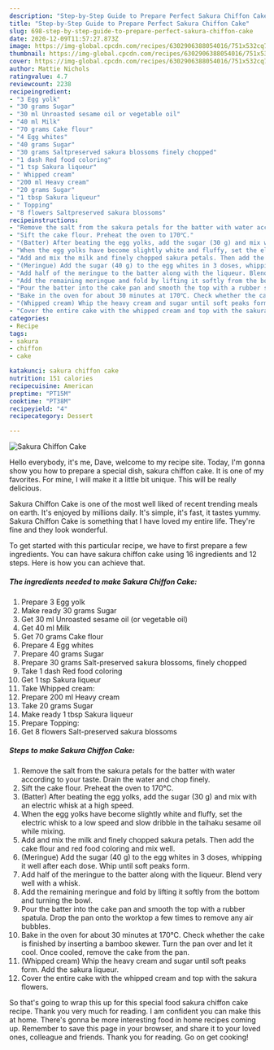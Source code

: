 ```yaml
---
description: "Step-by-Step Guide to Prepare Perfect Sakura Chiffon Cake"
title: "Step-by-Step Guide to Prepare Perfect Sakura Chiffon Cake"
slug: 698-step-by-step-guide-to-prepare-perfect-sakura-chiffon-cake
date: 2020-12-09T11:57:27.873Z
image: https://img-global.cpcdn.com/recipes/6302906388054016/751x532cq70/sakura-chiffon-cake-recipe-main-photo.jpg
thumbnail: https://img-global.cpcdn.com/recipes/6302906388054016/751x532cq70/sakura-chiffon-cake-recipe-main-photo.jpg
cover: https://img-global.cpcdn.com/recipes/6302906388054016/751x532cq70/sakura-chiffon-cake-recipe-main-photo.jpg
author: Mattie Nichols
ratingvalue: 4.7
reviewcount: 2238
recipeingredient:
- "3 Egg yolk"
- "30 grams Sugar"
- "30 ml Unroasted sesame oil or vegetable oil"
- "40 ml Milk"
- "70 grams Cake flour"
- "4 Egg whites"
- "40 grams Sugar"
- "30 grams Saltpreserved sakura blossoms finely chopped"
- "1 dash Red food coloring"
- "1 tsp Sakura liqueur"
- " Whipped cream"
- "200 ml Heavy cream"
- "20 grams Sugar"
- "1 tbsp Sakura liqueur"
- " Topping"
- "8 flowers Saltpreserved sakura blossoms"
recipeinstructions:
- "Remove the salt from the sakura petals for the batter with water according to your taste. Drain the water and chop finely."
- "Sift the cake flour. Preheat the oven to 170℃."
- "(Batter) After beating the egg yolks, add the sugar (30 g) and mix with an electric whisk at a high speed."
- "When the egg yolks have become slightly white and fluffy, set the electric whisk to a low speed and slow dribble in the taihaku sesame oil while mixing."
- "Add and mix the milk and finely chopped sakura petals. Then add the cake flour and red food coloring and mix well."
- "(Meringue) Add the sugar (40 g) to the egg whites in 3 doses, whipping it well after each dose. Whip until soft peaks form."
- "Add half of the meringue to the batter along with the liqueur. Blend very well with a whisk."
- "Add the remaining meringue and fold by lifting it softly from the bottom and turning the bowl."
- "Pour the batter into the cake pan and smooth the top with a rubber spatula. Drop the pan onto the worktop a few times to remove any air bubbles."
- "Bake in the oven for about 30 minutes at 170℃. Check whether the cake is finished by inserting a bamboo skewer. Turn the pan over and let it cool. Once cooled, remove the cake from the pan."
- "(Whipped cream) Whip the heavy cream and sugar until soft peaks form. Add the sakura liqueur."
- "Cover the entire cake with the whipped cream and top with the sakura flowers."
categories:
- Recipe
tags:
- sakura
- chiffon
- cake

katakunci: sakura chiffon cake 
nutrition: 151 calories
recipecuisine: American
preptime: "PT15M"
cooktime: "PT38M"
recipeyield: "4"
recipecategory: Dessert

---
```



![Sakura Chiffon Cake](https://img-global.cpcdn.com/recipes/6302906388054016/751x532cq70/sakura-chiffon-cake-recipe-main-photo.jpg)

Hello everybody, it's me, Dave, welcome to my recipe site. Today, I'm gonna show you how to prepare a special dish, sakura chiffon cake. It is one of my favorites. For mine, I will make it a little bit unique. This will be really delicious.



Sakura Chiffon Cake is one of the most well liked of recent trending meals on earth. It's enjoyed by millions daily. It's simple, it's fast, it tastes yummy. Sakura Chiffon Cake is something that I have loved my entire life. They're fine and they look wonderful.


To get started with this particular recipe, we have to first prepare a few ingredients. You can have sakura chiffon cake using 16 ingredients and 12 steps. Here is how you can achieve that.

<!--inarticleads1-->

##### The ingredients needed to make Sakura Chiffon Cake:

1. Prepare 3 Egg yolk
1. Make ready 30 grams Sugar
1. Get 30 ml Unroasted sesame oil (or vegetable oil)
1. Get 40 ml Milk
1. Get 70 grams Cake flour
1. Prepare 4 Egg whites
1. Prepare 40 grams Sugar
1. Prepare 30 grams Salt-preserved sakura blossoms, finely chopped
1. Take 1 dash Red food coloring
1. Get 1 tsp Sakura liqueur
1. Take  Whipped cream:
1. Prepare 200 ml Heavy cream
1. Take 20 grams Sugar
1. Make ready 1 tbsp Sakura liqueur
1. Prepare  Topping:
1. Get 8 flowers Salt-preserved sakura blossoms




<!--inarticleads2-->

##### Steps to make Sakura Chiffon Cake:

1. Remove the salt from the sakura petals for the batter with water according to your taste. Drain the water and chop finely.
1. Sift the cake flour. Preheat the oven to 170℃.
1. (Batter) After beating the egg yolks, add the sugar (30 g) and mix with an electric whisk at a high speed.
1. When the egg yolks have become slightly white and fluffy, set the electric whisk to a low speed and slow dribble in the taihaku sesame oil while mixing.
1. Add and mix the milk and finely chopped sakura petals. Then add the cake flour and red food coloring and mix well.
1. (Meringue) Add the sugar (40 g) to the egg whites in 3 doses, whipping it well after each dose. Whip until soft peaks form.
1. Add half of the meringue to the batter along with the liqueur. Blend very well with a whisk.
1. Add the remaining meringue and fold by lifting it softly from the bottom and turning the bowl.
1. Pour the batter into the cake pan and smooth the top with a rubber spatula. Drop the pan onto the worktop a few times to remove any air bubbles.
1. Bake in the oven for about 30 minutes at 170℃. Check whether the cake is finished by inserting a bamboo skewer. Turn the pan over and let it cool. Once cooled, remove the cake from the pan.
1. (Whipped cream) Whip the heavy cream and sugar until soft peaks form. Add the sakura liqueur.
1. Cover the entire cake with the whipped cream and top with the sakura flowers.




So that's going to wrap this up for this special food sakura chiffon cake recipe. Thank you very much for reading. I am confident you can make this at home. There's gonna be more interesting food in home recipes coming up. Remember to save this page in your browser, and share it to your loved ones, colleague and friends. Thank you for reading. Go on get cooking!
